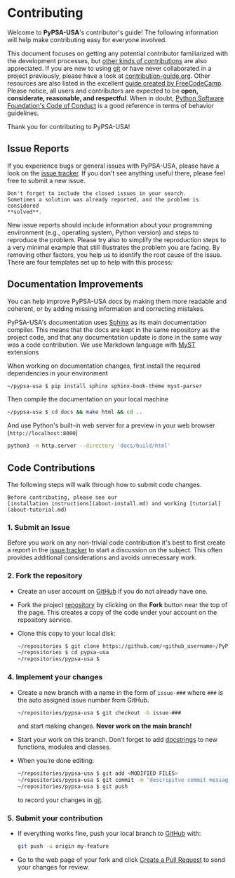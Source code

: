# Contributing

Welcome to **PyPSA-USA**'s contributor's guide! The following information 
will help make contributing easy for everyone involved.

This document focuses on getting any potential contributor familiarized with 
the development processes, but 
[other kinds of contributions](https://opensource.guide/how-to-contribute) 
are also appreciated. If you are new to using [git](https://git-scm.com) or 
have never collaborated in a project previously, please have a look at 
[contribution-guide.org](https://www.contribution-guide.org/). Other resources 
are also listed in the excellent 
[guide created by FreeCodeCamp](https://github.com/FreeCodeCamp/how-to-contribute-to-open-source). 
Please notice, all users and contributors are expected to be **open, 
considerate, reasonable, and respectful**. When in doubt, 
[Python Software Foundation's Code of Conduct](https://www.python.org/psf/conduct/) 
is a good reference in terms of behavior guidelines.

Thank you for contributing to PyPSA-USA! 

## Issue Reports

If you experience bugs or general issues with PyPSA-USA, please have a 
look on the [issue tracker](https://github.com/PyPSA/pypsa-usa/issues). 
If you don't see anything useful there, please feel free to submit a new issue. 

```{tip}
Don't forget to include the closed issues in your search.
Sometimes a solution was already reported, and the problem is considered 
**solved**.
```

New issue reports should include information about your programming environment
(e.g., operating system, Python version) and steps to reproduce the problem.
Please try also to simplify the reproduction steps to a very minimal example
that still illustrates the problem you are facing. By removing other factors,
you help us to identify the root cause of the issue. There are four templates 
set up to help with this process: 

## Documentation Improvements 

You can help improve PyPSA-USA docs by making them more readable and 
coherent, or by adding missing information and correcting mistakes.

PyPSA-USA's documentation uses 
[Sphinx](https://www.sphinx-doc.org/en/master/) as its main documentation 
compiler. This means that the docs are kept in the same repository as the 
project code, and that any documentation update is done in the same way was a 
code contribution. We use Markdown language with 
[MyST](https://myst-parser.readthedocs.io/en/latest/syntax/syntax.html) 
extensions

When working on documentation changes, first install the required dependencies 
in your environment 

```bash
~/pypsa-usa $ pip install sphinx sphinx-book-theme myst-parser
```

Then compile the documentation on your local machine

```bash
~/pypsa-usa $ cd docs && make html && cd ..
```

And use Python's built-in web server for a preview in your web browser
(`http://localhost:8000`)

```bash
python3 -m http.server --directory 'docs/build/html'
```

## Code Contributions

The following steps will walk through how to submit code changes. 

```{seealso}
Before contributing, please see our 
[installation instructions](about-install.md) and working [tutorial](about-tutorial.md)
```

### 1. Submit an Issue

Before you work on any non-trivial code contribution it's best to first create
a report in the [issue tracker](https://github.com/PyPSA/pypsa-usa/issues) 
to start a discussion on the subject. This often provides additional considerations 
and avoids unnecessary work.

### 2. Fork the repository

- Create an user account on [GitHub](https://github.com/) if you do not 
already have one.

- Fork the project [repository](https://github.com/PyPSA/pypsa-usa) 
by clicking on the **Fork** button near the top of the page. This creates a 
copy of the code under your account on the repository service. 

- Clone this copy to your local disk:

    ``` bash 
    ~/repositories $ git clone https://github.com/<github_username>/PyPSA/pypsa-usa.git
    ~/repositories $ cd pypsa-usa
    ~/repositories/pypsa-usa $
    ```

### 4. Implement your changes

- Create a new branch with a name in the form of `issue-###` where `###` is
the auto assigned issue number from GitHub.

    ```bash
    ~/repositories/pypsa-usa $ git checkout -b issue-###
    ```

   and start making changes. **Never work on the main branch!**

- Start your work on this branch. Don't forget to add 
[docstrings](https://www.sphinx-doc.org/en/master/usage/extensions/napoleon.html) 
to new functions, modules and classes.

- When you’re done editing:

    ```bash
    ~/repositories/pypsa-usa $ git add <MODIFIED FILES>
    ~/repositories/pypsa-usa $ git commit -m 'descripitve commit message'
    ~/repositories/pypsa-usa $ git push
    ```

   to record your changes in [git](https://git-scm.com).

### 5. Submit your contribution

- If everything works fine, push your local branch to 
[GitHub](https://github.com/PyPSA/pypsa-usa) with:

    ```bash
    git push -u origin my-feature
    ```

- Go to the web page of your fork and click 
[Create a Pull Request](https://github.com/PyPSA/pypsa-usa/pulls) to 
send your changes for review.